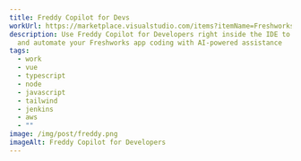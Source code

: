 ```yaml
---
title: Freddy Copilot for Devs
workUrl: https://marketplace.visualstudio.com/items?itemName=FreshworksMarketplace.freddy-copilot
description: Use Freddy Copilot for Developers right inside the IDE to enhance
  and automate your Freshworks app coding with AI-powered assistance
tags:
  - work
  - vue
  - typescript
  - node
  - javascript
  - tailwind
  - jenkins
  - aws
  - ""
image: /img/post/freddy.png
imageAlt: Freddy Copilot for Developers
---
```

